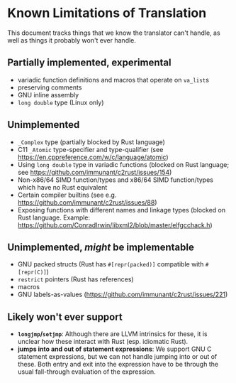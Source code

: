 # Known Limitations of Translation

This document tracks things that we know the translator can't handle,
as well as things it probably won't ever handle.

## Partially implemented, experimental

* variadic function definitions and macros that operate on `va_list`s
* preserving comments
* GNU inline assembly
* `long double` type (Linux only)

## Unimplemented

* `_Complex` type (partially blocked by Rust language)
* C11 `_Atomic` type-specifier and type-qualifier (see https://en.cppreference.com/w/c/language/atomic)
* Using `long double` type in variadic functions (blocked on Rust language; see https://github.com/immunant/c2rust/issues/154)
* Non-x86/64 SIMD function/types and x86/64 SIMD function/types which have no Rust equivalent
* Certain compiler builtins (see e.g. https://github.com/immunant/c2rust/issues/88)
* Exposing functions with different names and linkage types (blocked on Rust language. Example:  https://github.com/ConradIrwin/libxml2/blob/master/elfgcchack.h)
  
## Unimplemented, _might_ be implementable

* GNU packed structs (Rust has `#[repr(packed)]` compatible with `#[repr(C)]`)
* `restrict` pointers (Rust has references)
* macros
* GNU labels-as-values (https://github.com/immunant/c2rust/issues/221)

## Likely won't ever support

* __`longjmp`/`setjmp`__: Although there are LLVM intrinsics for these, it is unclear how these interact with Rust (esp. idiomatic Rust).
* __jumps into and out of statement expressions__: We support GNU C statement expressions, but we can not handle jumping into or out of these. Both entry and exit into the expression have to be through the usual fall-through evaluation of the expression.
